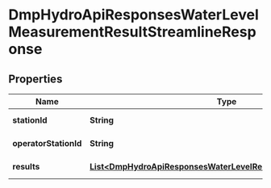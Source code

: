 # DmpHydroApiResponsesWaterLevelMeasurementResultStreamlineResponse

## Properties
Name | Type | Description | Notes
------------ | ------------- | ------------- | -------------
**stationId** | **String** | A 8-digit station id |  [optional]
**operatorStationId** | **String** | Operator station id |  [optional]
**results** | [**List&lt;DmpHydroApiResponsesWaterLevelResultStreamlineResponse&gt;**](DmpHydroApiResponsesWaterLevelResultStreamlineResponse.md) | Measurement results |  [optional]
